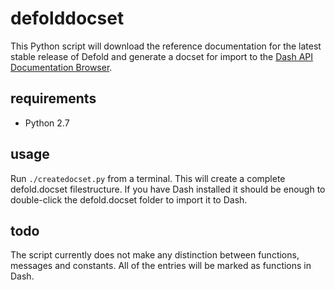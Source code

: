 defolddocset
============

This Python script will download the reference documentation for the latest stable release of Defold and generate a docset for import to the [Dash API Documentation Browser](http://kapeli.com/dash).

requirements
------------
* Python 2.7

usage
-----
Run `./createdocset.py` from a terminal. This will create a complete defold.docset filestructure. If you have Dash installed it should be enough to double-click the defold.docset folder to import it to Dash.

todo
----
The script currently does not make any distinction between functions, messages and constants. All of the entries will be marked as functions in Dash.
